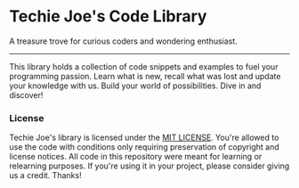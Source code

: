 # Techie Joe's Code Library
A treasure trove for curious coders and wondering enthusiast.

____

This library holds a collection of code snippets and examples to fuel your programming passion. Learn what is new, recall what was lost and update your knowledge with us. Build your world of possibilities. Dive in and discover!

### License
Techie Joe's library is licensed under the [MIT LICENSE](//github.com/techie-joe/library/blob/main/LICENSE). You're allowed to use the code with conditions only requiring preservation of copyright and license notices. All code in this repository were meant for learning or relearning purposes. If you're using it in your project, please consider giving us a credit. Thanks!
